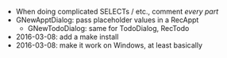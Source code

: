 * When doing complicated SELECTs / etc., comment *every part*
* GNewApptDialog: pass placeholder values in a RecAppt
    * GNewTodoDialog: same for TodoDialog, RecTodo
* 2016-03-08: add a make install
* 2016-03-08: make it work on Windows, at least basically
